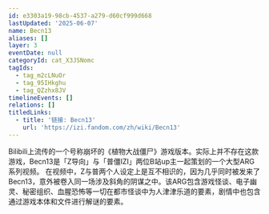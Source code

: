 ```yaml
---
id: e3303a19-98cb-4537-a279-d60cf999d668
lastUpdated: '2025-06-07'
name: Becn13
aliases: []
layer: 3
eventDate: null
categoryId: cat_X3JSNomc
tagIds:
  - tag_m2cLNuOr
  - tag_95IHkghu
  - tag_QZzhx8JV
timelineEvents: []
relations: []
titledLinks:
  - title: '链接: Becn13'
    url: 'https://izi.fandom.com/zh/wiki/Becn13'
---
```

Bilibili上流传的一个号称崩坏的《植物大战僵尸》游戏版本。实际上并不存在这款游戏，Becn13是「Z导向」与「普僵IZI」两位B站up主一起策划的一个大型ARG系列视频。 在视频中，Z与普两个人设定上是互不相识的，因为几乎同时被发来了Becn13，意外被卷入同一场涉及斜角的阴谋之中。该ARG包含游戏怪谈、电子幽灵、秘密组织、血腥恐怖等一切在都市怪谈中为人津津乐道的要素，剧情中也包含通过游戏本体和文件进行解谜的要素。
